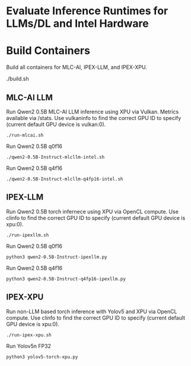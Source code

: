 # Evaluate Inference Runtimes for LLMs/DL and Intel Hardware

# Build Containers

Build all containers for MLC-AI, IPEX-LLM, and IPEX-XPU.

./build.sh

## MLC-AI LLM

Run Qwen2 0.5B MLC-AI LLM inference using XPU via Vulkan. Metrics available via /stats. Use vulkaninfo to find the correct GPU ID to specify (current default GPU device is vulkan:0).


```
./run-mlcai.sh
```

Run Qwen2 0.5B q0f16

```
./qwen2-0.5B-Instruct-mlcllm-intel.sh
```

Run Qwen2 0.5B q4f16

```
./qwen2-0.5B-Instruct-mlcllm-q4fp16-intel.sh
```

## IPEX-LLM

Run Qwen2 0.5B torch infernece using XPU via OpenCL compute. Use clinfo to find the correct GPU ID to specify (current default GPU device is xpu:0).

```
./run-ipexllm.sh
```

Run Qwen2 0.5B q0f16

```
python3 qwen2-0.5B-Instruct-ipexllm.py
```

Run Qwen2 0.5B q4f16

```
python3 qwen2-0.5B-Instruct-q4fp16-ipexllm.py
```

## IPEX-XPU

Run non-LLM based torch inference with Yolov5 and XPU via OpenCL compute. Use clinfo to find the correct GPU ID to specify (current default GPU device is xpu:0).

```
./run-ipex-xpu.sh
```

Run Yolov5n FP32

```
python3 yolov5-torch-xpu.py
```
